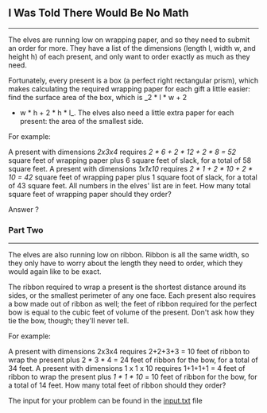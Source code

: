 ## I Was Told There Would Be No Math
-----

The elves are running low on wrapping paper, and so they need to submit
an order for more. They have a list of the dimensions (length l, width
w, and height h) of each present, and only want to order exactly as much
as they need.

Fortunately, every present is a box (a perfect right rectangular prism),
which makes calculating the required wrapping paper for each gift a
little easier: find the surface area of the box, which is _2 * l * w + 2
* w * h + 2 * h * l_. The elves also need a little extra paper for each
  present: the area of the smallest side.

For example:

A present with dimensions _2x3x4_ requires _2 * 6 + 2 * 12 + 2 * 8 = 52_
square feet of wrapping paper plus 6 square feet of slack, for a total
of 58 square feet.
A present with dimensions _1x1x10_ requires _2 * 1 + 2 * 10 + 2 * 10 =
42_ square feet of wrapping paper plus 1 square foot of slack, for a
total of 43 square feet.
All numbers in the elves' list are in feet. How many total square feet
of wrapping paper should they order?

Answer ?

### Part Two
----

The elves are also running low on ribbon. Ribbon is all the same width,
so they only have to worry about the length they need to order, which
they would again like to be exact.

The ribbon required to wrap a present is the shortest distance around
its sides, or the smallest perimeter of any one face. Each present also
requires a bow made out of ribbon as well; the feet of ribbon required
for the perfect bow is equal to the cubic feet of volume of the present.
Don't ask how they tie the bow, though; they'll never tell.

For example:

A present with dimensions 2x3x4 requires 2+2+3+3 = 10 feet of ribbon to
wrap the present plus 2 * 3 * 4 = 24 feet of ribbon for the bow, for a
total of 34 feet.
A present with dimensions 1 x 1 x 10 requires 1+1+1+1 = 4 feet of ribbon
to wrap the present plus _1 * 1 * 10_ = 10 feet of ribbon for the bow,
for a total of 14 feet.
How many total feet of ribbon should they order?


The input for your problem can be found in the [input.txt](input.txt)
file
